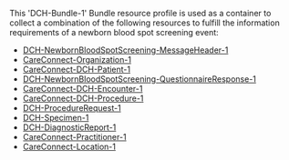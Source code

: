 This 'DCH-Bundle-1' Bundle resource profile is used as a container to collect a combination of the following resources to fulfill the information requirements of a newborn blood spot screening event:

- [DCH-NewbornBloodSpotScreening-MessageHeader-1]
- [CareConnect-Organization-1]
- [CareConnect-DCH-Patient-1]
- [DCH-NewbornBloodSpotScreening-QuestionnaireResponse-1]
- [CareConnect-DCH-Encounter-1]
- [CareConnect-DCH-Procedure-1]
- [DCH-ProcedureRequest-1]
- [DCH-Specimen-1]
- [DCH-DiagnosticReport-1]
- [CareConnect-Practitioner-1]
- [CareConnect-Location-1]
                                                                                                   

[DCH-NewbornBloodSpotScreening-MessageHeader-1]:dch-newbornbloodspotscreening-messageheader-1.html
[CareConnect-Organization-1]:careconnect-organization-1.html
[CareConnect-DCH-Patient-1]:careconnect-dch-patient-1.html
[CareConnect-DCH-Encounter-1]:careconnect-dch-encounter-1.html
[DCH-NewbornBloodSpotScreening-QuestionnaireResponse-1]:dch-newbornbloodspotscreening-questionnaireresponse-1.html
[CareConnect-DCH-Procedure-1]:careconnect-dch-procedure-1.html
[DCH-ProcedureRequest-1]:dch-procedurerequest-1.html
[CareConnect-Practitioner-1]:careconnect-practitioner-1.html
[CareConnect-Location-1]:careconnect-location-1.html
[DCH-Specimen-1]:dch-specimen-1.html
[DCH-DiagnosticReport-1]:dch-diagnosticreport-1.html